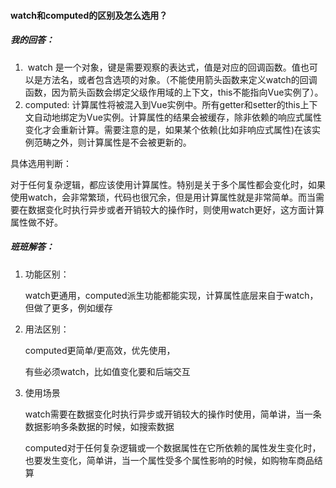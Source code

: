 #### watch和computed的区别及怎么选用？

##### 我的回答：

1. ​	watch 是一个对象，键是需要观察的表达式，值是对应的回调函数。值也可以是方法名，或者包含选项的对象。（不能使用箭头函数来定义watch的回调函数，因为箭头函数会绑定父级作用域的上下文，this不能指向Vue实例了）。
2. computed: 计算属性将被混入到Vue实例中。所有getter和setter的this上下文自动地绑定为Vue实例。计算属性的结果会被缓存，除非依赖的响应式属性变化才会重新计算。需要注意的是，如果某个依赖(比如非响应式属性)在该实例范畴之外，则计算属性是不会被更新的。

具体选用判断：

​	对于任何复杂逻辑，都应该使用计算属性。特别是关于多个属性都会变化时，如果使用watch，会非常繁琐，代码也很冗余，但是用计算属性就是非常简单。而当需要在数据变化时执行异步或者开销较大的操作时，则使用watch更好，这方面计算属性做不好。



##### 班班解答：

1. 功能区别：

   watch更通用，computed派生功能都能实现，计算属性底层来自于watch，但做了更多，例如缓存

2. 用法区别：

   computed更简单/更高效，优先使用，

   有些必须watch，比如值变化要和后端交互

3. 使用场景

   watch需要在数据变化时执行异步或开销较大的操作时使用，简单讲，当一条数据影响多条数据的时候，如搜索数据

   computed对于任何复杂逻辑或一个数据属性在它所依赖的属性发生变化时，也要发生变化，简单讲，当一个属性受多个属性影响的时候，如购物车商品结算